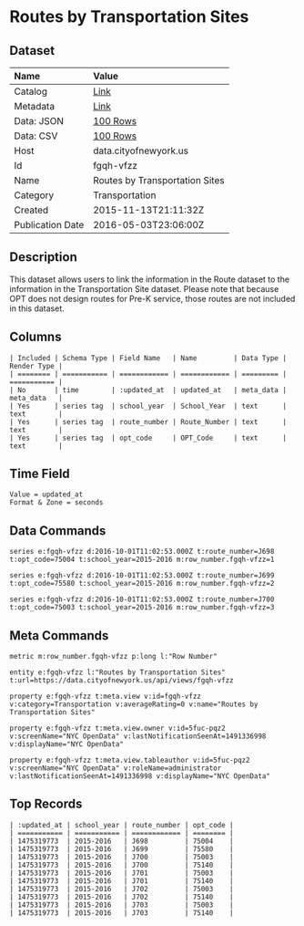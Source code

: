 # Routes by Transportation Sites

## Dataset

| Name | Value |
| :--- | :---- |
| Catalog | [Link](https://catalog.data.gov/dataset/routes-by-transportation-sites) |
| Metadata | [Link](https://data.cityofnewyork.us/api/views/fgqh-vfzz) |
| Data: JSON | [100 Rows](https://data.cityofnewyork.us/api/views/fgqh-vfzz/rows.json?max_rows=100) |
| Data: CSV | [100 Rows](https://data.cityofnewyork.us/api/views/fgqh-vfzz/rows.csv?max_rows=100) |
| Host | data.cityofnewyork.us |
| Id | fgqh-vfzz |
| Name | Routes by Transportation Sites |
| Category | Transportation |
| Created | 2015-11-13T21:11:32Z |
| Publication Date | 2016-05-03T23:06:00Z |

## Description

This dataset allows users to link the information in the Route dataset to the information in the Transportation Site dataset. 
Please note that because OPT does not design routes for Pre-K service, those routes are not included in this dataset.

## Columns

```ls
| Included | Schema Type | Field Name   | Name         | Data Type | Render Type |
| ======== | =========== | ============ | ============ | ========= | =========== |
| No       | time        | :updated_at  | updated_at   | meta_data | meta_data   |
| Yes      | series tag  | school_year  | School_Year  | text      | text        |
| Yes      | series tag  | route_number | Route_Number | text      | text        |
| Yes      | series tag  | opt_code     | OPT_Code     | text      | text        |
```

## Time Field

```ls
Value = updated_at
Format & Zone = seconds
```

## Data Commands

```ls
series e:fgqh-vfzz d:2016-10-01T11:02:53.000Z t:route_number=J698 t:opt_code=75004 t:school_year=2015-2016 m:row_number.fgqh-vfzz=1

series e:fgqh-vfzz d:2016-10-01T11:02:53.000Z t:route_number=J699 t:opt_code=75580 t:school_year=2015-2016 m:row_number.fgqh-vfzz=2

series e:fgqh-vfzz d:2016-10-01T11:02:53.000Z t:route_number=J700 t:opt_code=75003 t:school_year=2015-2016 m:row_number.fgqh-vfzz=3
```

## Meta Commands

```ls
metric m:row_number.fgqh-vfzz p:long l:"Row Number"

entity e:fgqh-vfzz l:"Routes by Transportation Sites" t:url=https://data.cityofnewyork.us/api/views/fgqh-vfzz

property e:fgqh-vfzz t:meta.view v:id=fgqh-vfzz v:category=Transportation v:averageRating=0 v:name="Routes by Transportation Sites"

property e:fgqh-vfzz t:meta.view.owner v:id=5fuc-pqz2 v:screenName="NYC OpenData" v:lastNotificationSeenAt=1491336998 v:displayName="NYC OpenData"

property e:fgqh-vfzz t:meta.view.tableauthor v:id=5fuc-pqz2 v:screenName="NYC OpenData" v:roleName=administrator v:lastNotificationSeenAt=1491336998 v:displayName="NYC OpenData"
```

## Top Records

```ls
| :updated_at | school_year | route_number | opt_code | 
| =========== | =========== | ============ | ======== | 
| 1475319773  | 2015-2016   | J698         | 75004    | 
| 1475319773  | 2015-2016   | J699         | 75580    | 
| 1475319773  | 2015-2016   | J700         | 75003    | 
| 1475319773  | 2015-2016   | J700         | 75140    | 
| 1475319773  | 2015-2016   | J701         | 75003    | 
| 1475319773  | 2015-2016   | J701         | 75140    | 
| 1475319773  | 2015-2016   | J702         | 75003    | 
| 1475319773  | 2015-2016   | J702         | 75140    | 
| 1475319773  | 2015-2016   | J703         | 75003    | 
| 1475319773  | 2015-2016   | J703         | 75140    | 
```